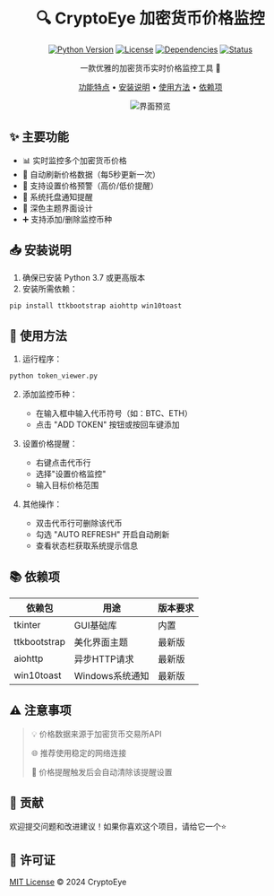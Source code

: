 <div align="center">

# 🔍 CryptoEye 加密货币价格监控

[![Python Version](https://img.shields.io/badge/python-3.7%2B-blue)](https://www.python.org/)
[![License](https://img.shields.io/badge/license-MIT-green)](LICENSE)
[![Dependencies](https://img.shields.io/badge/dependencies-ttkbootstrap%20%7C%20aiohttp%20%7C%20win10toast-orange)](#依赖项)
[![Status](https://img.shields.io/badge/status-active-success)](#)

一款优雅的加密货币实时价格监控工具 🚀

[功能特点](#主要功能) • [安装说明](#安装说明) • [使用方法](#使用方法) • [依赖项](#依赖项)

![界面预览](https://raw.githubusercontent.com/microsoft/vscode-docs/main/images/example.png)

</div>

## ✨ 主要功能

- 📊 实时监控多个加密货币价格
- 🔄 自动刷新价格数据（每5秒更新一次）
- 🔔 支持设置价格预警（高价/低价提醒）
- 💫 系统托盘通知提醒
- 🌙 深色主题界面设计
- ➕ 支持添加/删除监控币种

## 📥 安装说明

1. 确保已安装 Python 3.7 或更高版本
2. 安装所需依赖：

```bash
pip install ttkbootstrap aiohttp win10toast
```

## 🚀 使用方法

1. 运行程序：
```bash
python token_viewer.py
```

2. 添加监控币种：
   - 在输入框中输入代币符号（如：BTC、ETH）
   - 点击 "ADD TOKEN" 按钮或按回车键添加

3. 设置价格提醒：
   - 右键点击代币行
   - 选择"设置价格监控"
   - 输入目标价格范围

4. 其他操作：
   - 双击代币行可删除该代币
   - 勾选 "AUTO REFRESH" 开启自动刷新
   - 查看状态栏获取系统提示信息

## 📚 依赖项

| 依赖包 | 用途 | 版本要求 |
|--------|------|----------|
| tkinter | GUI基础库 | 内置 |
| ttkbootstrap | 美化界面主题 | 最新版 |
| aiohttp | 异步HTTP请求 | 最新版 |
| win10toast | Windows系统通知 | 最新版 |

## ⚠️ 注意事项

> 💡 价格数据来源于加密货币交易所API
>
> 🌐 推荐使用稳定的网络连接
>
> 🔔 价格提醒触发后会自动清除该提醒设置

## 🤝 贡献

欢迎提交问题和改进建议！如果你喜欢这个项目，请给它一个⭐️

## 📄 许可证

[MIT License](LICENSE) © 2024 CryptoEye